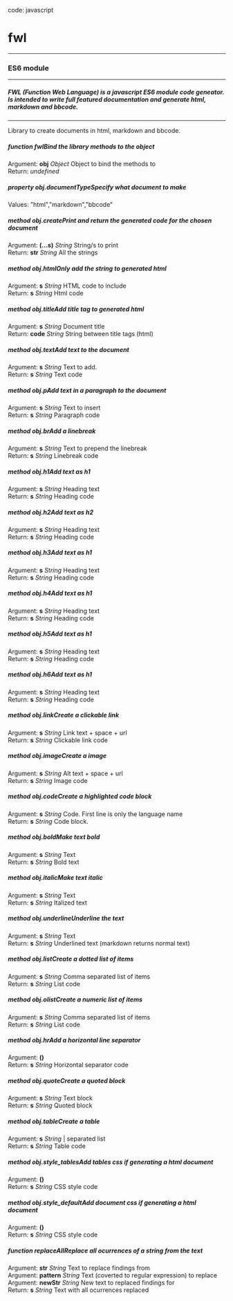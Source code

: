   
code: javascript  
# fwl
---  
### ES6 module
---  
##### FWL (Function Web Language) is a javascript ES6 module code geneator. Is intended to write full featured documentation and generate html, markdown and bbcode.
---  
Library to create documents in html, markdown and bbcode.  
  
  
  
  
##### _function_ **fwl**Bind the library methods to the object  
Argument: **obj** _Object_   Object to bind the methods to  
Return: _undefined_   
  
  
  
  
##### _property_ **obj.documentType**Specify what document to make  
Values: "html","markdown","bbcode"  
  
  
  
  
##### _method_ **obj.create**Print and return the generated code for the chosen document  
Argument: **(...s)** _String_   String/s to print  
Return: **str** _String_   All the strings  
  
  
  
  
##### _method_ **obj.html**Only add the string to generated html  
Argument: **s** _String_   HTML code to include  
Return: **s** _String_   Html code  
  
  
  
  
##### _method_ **obj.title**Add title tag to generated html  
Argument: **s** _String_   Document title  
Return: **code** _String_   String between title tags (html)  
  
  
  
  
##### _method_ **obj.text**Add text to the document  
Argument: **s** _String_   Text to add.  
Return: **s** _String_   Text code  
  
  
  
  
##### _method_ **obj.p**Add text in a paragraph to the document  
Argument: **s** _String_   Text to insert  
Return: **s** _String_   Paragraph code  
  
  
  
  
##### _method_ **obj.br**Add a linebreak  
Argument: **s** _String_   Text to prepend the linebreak  
Return: **s** _String_   Linebreak code  
  
  
  
  
##### _method_ **obj.h1**Add text as h1  
Argument: **s** _String_   Heading text  
Return: **s** _String_   Heading code  
  
  
  
  
##### _method_ **obj.h2**Add text as h2  
Argument: **s** _String_   Heading text  
Return: **s** _String_   Heading code  
  
  
  
  
##### _method_ **obj.h3**Add text as h1  
Argument: **s** _String_   Heading text  
Return: **s** _String_   Heading code  
  
  
  
  
##### _method_ **obj.h4**Add text as h1  
Argument: **s** _String_   Heading text  
Return: **s** _String_   Heading code  
  
  
  
  
##### _method_ **obj.h5**Add text as h1  
Argument: **s** _String_   Heading text  
Return: **s** _String_   Heading code  
  
  
  
  
##### _method_ **obj.h6**Add text as h1  
Argument: **s** _String_   Heading text  
Return: **s** _String_   Heading code  
  
  
  
  
##### _method_ **obj.link**Create a clickable link  
Argument: **s** _String_   Link text + space + url  
Return: **s** _String_   Clickable link code  
  
  
  
  
##### _method_ **obj.image**Create a image  
Argument: **s** _String_   Alt text + space + url  
Return: **s** _String_   Image code  
  
  
  
  
##### _method_ **obj.code**Create a highlighted code block  
Argument: **s** _String_   Code. First line is only the language name  
Return: **s** _String_   Code block.  
  
  
  
  
##### _method_ **obj.bold**Make text bold  
Argument: **s** _String_   Text  
Return: **s** _String_   Bold text  
  
  
  
  
##### _method_ **obj.italic**Make text italic  
Argument: **s** _String_   Text  
Return: **s** _String_   Italized text  
  
  
  
  
##### _method_ **obj.underline**Underline the text  
Argument: **s** _String_   Text  
Return: **s** _String_   Underlined text (markdown returns normal text)  
  
  
  
  
##### _method_ **obj.list**Create a dotted list of items  
Argument: **s** _String_   Comma separated list of items  
Return: **s** _String_   List code  
  
  
  
  
##### _method_ **obj.olist**Create a numeric list of items  
Argument: **s** _String_   Comma separated list of items  
Return: **s** _String_   List code  
  
  
  
  
##### _method_ **obj.hr**Add a horizontal line separator  
Argument: **()**  
Return: **s** _String_   Horizontal separator code  
  
  
  
  
##### _method_ **obj.quote**Create a quoted block  
Argument: **s** _String_   Text block  
Return: **s** _String_   Quoted block  
  
  
  
  
##### _method_ **obj.table**Create a table  
Argument: **s** _String_   | separated list  
Return: **s** _String_   Table code  
  
  
  
  
##### _method_ **obj.style_tables**Add tables css if generating a html document  
Argument: **()**  
Return: **s** _String_   CSS style code  
  
  
  
  
##### _method_ **obj.style_default**Add document css if generating a html document  
Argument: **()**  
Return: **s** _String_   CSS style code  
  
  
  
  
##### _function_ **replaceAll**Replace all ocurrences of a string from the text  
Argument: **str** _String_   Text to replace findings from  
Argument: **pattern** _String_   Text (coverted to regular expression) to replace  
Argument: **newStr** _String_   New text to replaced findings for  
Return: **s** _String_   Text with all ocurrences replaced  

